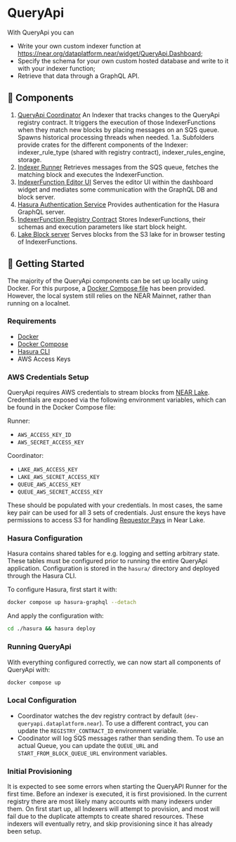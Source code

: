 # QueryApi

With QueryApi you can
* Write your own custom indexer function at https://near.org/dataplatform.near/widget/QueryApi.Dashboard;
* Specify the schema for your own custom hosted database and write to it with your indexer function;
* Retrieve that data through a GraphQL API.

## 🧩 Components
1. [QueryApi Coordinator](./indexer)
An Indexer that tracks changes to the QueryApi registry contract. It triggers the execution of those IndexerFunctions
when they match new blocks by placing messages on an SQS queue. Spawns historical processing threads when needed.
   1.a.  Subfolders provide crates for the different components of the Indexer: indexer_rule_type (shared with registry contract), 
indexer_rules_engine, storage.
2. [Indexer Runner](.indexer-js-queue-handler)
   Retrieves messages from the SQS queue, fetches the matching block and executes the IndexerFunction.
3. [IndexerFunction Editor UI](./frontend)
   Serves the editor UI within the dashboard widget and mediates some communication with the GraphQL DB and block server.
4. [Hasura Authentication Service](./hasura-authentication-service)
   Provides authentication for the Hasura GraphQL server.
5. [IndexerFunction Registry Contract](./registry)
   Stores IndexerFunctions, their schemas and execution parameters like start block height.
6. [Lake Block server](./block-server)
   Serves blocks from the S3 lake for in browser testing of IndexerFunctions.

## 🚀 Getting Started

The majority of the QueryApi components can be set up locally using Docker. For this purpose, a [Docker Compose file](./docker-compose.yml) has been provided. However, the local system still relies on the NEAR Mainnet, rather than running on a localnet.

### Requirements
- [Docker](https://docs.docker.com/engine/install/)
- [Docker Compose](https://docs.docker.com/compose/install/)
- [Hasura CLI](https://hasura.io/docs/latest/hasura-cli/install-hasura-cli/)
- AWS Access Keys

### AWS Credentials Setup
QueryApi requires AWS credentials to stream blocks from [NEAR Lake](https://github.com/near/near-lake-indexer). Credentials are exposed via the following environment variables, which can be found in the Docker Compose file:

Runner:
- `AWS_ACCESS_KEY_ID`
- `AWS_SECRET_ACCESS_KEY`

Coordinator:
- `LAKE_AWS_ACCESS_KEY`
- `LAKE_AWS_SECRET_ACCESS_KEY`
- `QUEUE_AWS_ACCESS_KEY`
- `QUEUE_AWS_SECRET_ACCESS_KEY`

These should be populated with your credentials. In most cases, the same key pair can be used for all 3 sets of credentials. Just ensure the keys have permissions to access S3 for handling [Requestor Pays](https://docs.aws.amazon.com/AmazonS3/latest/userguide/RequesterPaysBuckets.html) in Near Lake. 

### Hasura Configuration
Hasura contains shared tables for e.g. logging and setting arbitrary state. These tables must be configured prior to running the entire QueryApi application. Configuration is stored in the `hasura/` directory and deployed through the Hasura CLI.

To configure Hasura, first start it with:
```sh
docker compose up hasura-graphql --detach
```

And apply the configuration with:
```sh
cd ./hasura && hasura deploy
```

### Running QueryApi
With everything configured correctly, we can now start all components of QueryApi with:
```sh
docker compose up
```

### Local Configuration
- Coordinator watches the dev registry contract by default (`dev-queryapi.dataplatform.near`). To use a different contract, you can update the `REGISTRY_CONTRACT_ID` environment variable.
- Coodinator will log SQS messages rather than sending them. To use an actual Queue, you can update the `QUEUE_URL` and `START_FROM_BLOCK_QUEUE_URL` environment variables.

### Initial Provisioning
It is expected to see some errors when starting the QueryAPI Runner for the first time. Before an indexer is executed, it is first provisioned. In the current registry there are most likely many accounts with many indexers under them. On first start up, all Indexers will attempt to provision, and most will fail due to the duplicate attempts to create shared resources. These indexers will eventually retry, and skip provisioning since it has already been setup.
